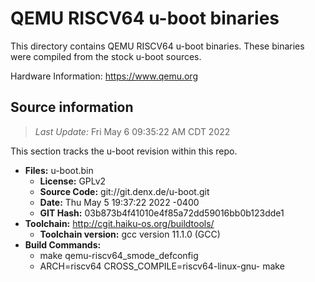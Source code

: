 QEMU RISCV64 u-boot binaries
===================

This directory contains QEMU RISCV64 u-boot binaries.
These binaries were compiled from the stock u-boot sources.

Hardware Information: <https://www.qemu.org>

Source information
-------------
> *Last Update:* Fri May  6 09:35:22 AM CDT 2022

This section tracks the u-boot revision within this repo.

* **Files:**  u-boot.bin
  * **License:** GPLv2
  * **Source Code:** git://git.denx.de/u-boot.git
  * **Date:** Thu May 5 19:37:22 2022 -0400
  * **GIT Hash:** 03b873b4f41010e4f85a72dd59016bb0b123dde1
* **Toolchain:** http://cgit.haiku-os.org/buildtools/
  * **Toolchain version:** gcc version 11.1.0 (GCC) 
* **Build Commands:**
  * make qemu-riscv64_smode_defconfig
  * ARCH=riscv64 CROSS_COMPILE=riscv64-linux-gnu- make
